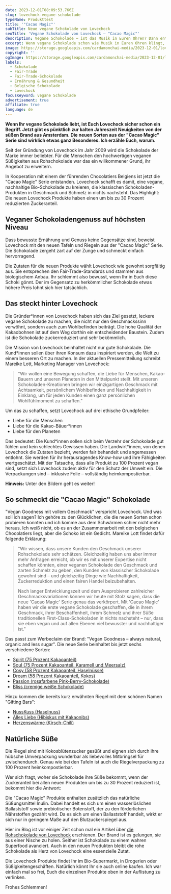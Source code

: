 ```yaml
---
date: 2023-12-01T08:09:53.766Z
slug: lovechock-vegane-schokolade
typeName: Produkttest
title: '"Cacao Magic"'
subTitle: Neue vegane Schokolade von Lovechock
seoTitle: 'Vegane Schokolade von Lovechock – "Cacao Magic"'
description: Vegane Schokolade – ist das Musik in Euren Ohren? Dann entdeckt jetzt die neuen Lovechock Sorten in Kooperation mit belgischen Chocolatiers!
excerpt: Wenn vegane Schokolade schon wie Musik in Euren Ohren klingt, werden Euch die neuen "Cacao Magic" Sorten von Lovechock begeistern. Die Rezepte kommen mit 30 Prozent weniger Zucker aus und die Brand arbeitet jetzt mit belgischen Chocolatiers zusammen.
image: https://storage.googleapis.com/cardamonchai-media/2023-12-01/lovechock-anne-reis-soundsvegan-com-03-jpg-imagine-080808_b07045_2048_1536/640.webp
copyright: ''
ogImage: https://storage.googleapis.com/cardamonchai-media/2023-12-01/lovechock-og-jpg-imagine-080808_b96537_1200_628/640.webp
labels:
  - Schokolade
  - Fair-Trade
  - Fair-Trade-Schokolade
  - Ernährung & Gesundheit
  - Belgische Schokolade
  - Lovechock
focusKeyword: vegane Schokolade
advertisement: true
affiliate: true
language: de
---
```


**Wenn Ihr vegane Schokolade liebt, ist Euch Lovechock sicher schon ein Begriff. Jetzt gibt es pünktlich zur kalten Jahreszeit Neuigkeiten von der süßen Brand aus Amsterdam. Die neuen Sorten aus der "Cacao Magic" Serie sind wirklich etwas ganz Besonderes. Ich erzähle Euch, warum.**

Seit der Gründung von Lovechock im Jahr 2009 wird die Schokolade der Marke immer beliebter. Für die Menschen den hochwertigen veganen Süßigkeiten aus Rohschokolade war das ein willkommener Grund, ihr Angebot zu erweitern.

In Kooperation mit einem der führenden Chocolatiers Belgiens ist jetzt die "Cacao Magic" Serie entstanden. Lovechock schafft es damit, eine vegane, nachhaltige Bio-Schokolade zu kreieren, die klassischen Schokoladen-Produkten in Geschmack und Schmelz in nichts nachsteht. Das Highlight: Die neuen Lovechock Produkte haben einen um bis zu 30 Prozent reduzierten Zuckeranteil.

## Veganer Schokoladengenuss auf höchsten Niveau

Dass bewusste Ernährung und Genuss keine Gegensätze sind, beweist Lovechock mit den neuen Tafeln und Riegeln aus der "Cacao Magic" Serie. Die Schokolade zergeht zart auf der Zunge und schmeckt einfach hervorragend.

Die Zutaten für die neuen Produkte wählt Lovechock wie gewohnt sorgfältig aus. Sie entsprechen den Fair-Trade-Standards und stammen aus biologischem Anbau. Ihr schlemmt also bewusst, wenn Ihr in Euch diese Schoki gönnt. Der im Gegensatz zu herkömmlicher Schokolade etwas höhere Preis lohnt sich hier tatsächlich.

## Das steckt hinter Lovechock

Die Gründer\*innen von Lovechock haben sich das Ziel gesetzt, leckere vegane Schokolade zu machen, die nicht nur den Geschmackssinn verwöhnt, sondern auch zum Wohlbefinden beiträgt. Die hohe Qualität der Kakaobohnen ist auf dem Weg dorthin ein entscheidender Baustein. Zudem ist die Schokolade zuckerreduziert und sehr bekömmlich.

Die Mission von Lovechock beinhaltet nicht nur gute Schokolade. Die Kund\*innen sollen über ihren Konsum dazu inspiriert werden, die Welt zu einem besseren Ort zu machen. In der aktuellen Pressemitteilung schreibt Mareike Lott, Marketing Manager von Lovechock:

> "Wir wollen eine Bewegung schaffen, die Liebe für Menschen, Kakao-Bauern und unseren Planeten in den Mittelpunkt stellt. Mit unseren Schokoladen-Kreationen bringen wir einzigartigen Geschmack mit Achtsamkeit, persönlichem Wohlbefinden und Nachhaltigkeit in Einklang, um für jeden Kunden einen ganz persönlichen Wohlfühlmoment zu schaffen."

Um das zu schaffen, setzt Lovechock auf drei ethische Grundpfeiler:

- Liebe für die Menschen
- Liebe für die Kakao-Bäuer\*innen
- Liebe für den Planeten

Das bedeutet: Die Kund\*innen sollen sich beim Verzehr der Schokolade gut fühlen und kein schlechtes Gewissen haben. Die Landwirt\*innen, von denen Lovechock die Zutaten bezieht, werden fair behandelt und angemessen entlohnt. Sie werden für ihr herausragendes Know-how und ihre Fähigkeiten wertgeschätzt. Mit der Tatsache, dass alle Produkt zu 100 Prozent vegan sind, setzt sich Lovechock zudem aktiv für den Schutz der Umwelt ein. Die Verpackungen sind – inklusive Folie – vollständig heimkompostierbar.

**Hinweis:** Unter den Bildern geht es weiter!

<Gallery name="lovechock-1" />

## So schmeckt die "Cacao Magic" Schokolade

"Vegan Goodness mit vollem Geschmack" verspricht Lovechock. Und was soll ich sagen? Ich gehöre zu den Glücklichen, die die neuen Sorten schon probieren konnten und ich komme aus dem Schwärmen schier nicht mehr heraus. Ich weiß nicht, ob es an der Zusammenarbeit mit den belgischen Chocolatiers liegt, aber die Schoko ist ein Gedicht. Mareike Lott findet dafür folgende Erklärung:

> "Wir wissen, dass unsere Kunden den Geschmack unserer Rohschokolade sehr schätzen. Gleichzeitig haben uns aber immer mehr Anfragen erreicht, ob wir es mit unserer Expertise nicht schaffen könnten, einer veganen Schokolade den Geschmack und zarten Schmelz zu geben, den Kunden von klassischer Schokolade gewohnt sind – und gleichzeitig Dinge wie Nachhaltigkeit, Zuckerreduktion und einen fairen Handel beizubehalten.
>
> Nach langer Entwicklungszeit und dem Ausprobieren zahlreicher Geschmacksvariationen können wir heute mit Stolz sagen, dass die neue 'Cacao Magic' Serie genau das verkörpert. Mit 'Cacao Magic' haben wir die erste vegane Schokolade geschaffen, die in ihrem Geschmack, ihrer Beschaffenheit, ihrem Schmelz und ihrer Süße traditionellen First-Class-Schokoladen in nichts nachsteht – nur, dass sie eben vegan und auf allen Ebenen viel bewusster und nachhaltiger ist."

Das passt zum Werbeclaim der Brand: "Vegan Goodness – always natural, organic and less sugar". Die neue Serie beinhaltet bis jetzt sechs verschiedene Sorten:

- [Spirit (75 Prozent Kakaoanteil)](https://amzn.to/3To7WxB)
- [Soul (75 Prozent Kakaoanteil, Karamell und Meersalz)](https://amzn.to/3GnFHqP)
- [Cosy (58 Prozent Kakaoanteil, Haselnüsse)](https://amzn.to/3GpOed2)
- [Dream (58 Prozent Kakaoanteil, Kokos)](https://amzn.to/3GpYlOX)
- [Passion (rosafarbene Pink-Berry-Schokolade)](https://amzn.to/3sXGn38)
- [Bliss (cremige weiße Schokolade)](https://amzn.to/3R0Gwed)

Hinzu kommen die bereits kurz erwähnten Riegel mit dem schönen Namen "Gifting Bars":

- [NussKuss (Haselnuss)](https://amzn.to/3GpdcZV)
- [Alles Liebe (Hibiskus mit Kakaonibs)](https://amzn.to/410NSD9)
- [Herzenswärme (Kirsch-Chili)](https://amzn.to/49YkSjp)

## Natürliche Süße

Die Riegel sind mit Kokosblütenzucker gesüßt und eignen sich durch ihre hübsche Umverpackung wunderbar als liebevolles Mitbringsel für zwischendurch. Genau wie bei den Tafeln ist auch die Riegelverpackung zu 100 Prozent heimkompostierbar.

Wer sich fragt, woher sie Schokolade ihre Süße bekommt, wenn der Zuckeranteil bei allen neuen Produkten um bis zu 30 Prozent reduziert ist, bekommt hier die Antwort:

Die "Cacao Magic" Produkte enthalten zusätzlich das natürliche Süßungsmittel Inulin. Dabei handelt es sich um einen wasserlöslichen Ballaststoff sowie prebiotischer Botenstoff, der zu den förderlichen Nährstoffen gezählt wird. Da es sich um einen Ballaststoff handelt, wirkt er sich nur in geringem Maße auf den Blutzuckerspiegel aus.

Hier im Blog ist vor einiger Zeit schon mal ein Artikel über [die Rohschokolade von Lovechock](/2014/10/lovechock-rocks/) erschienen. Der Brand ist es gelungen, sie aus einer Nische zu holen. Seither ist Schokolade zu einem wahren Superfood avanciert. Auch in den neuen Produkten bleibt die rohe Schokolade als Herz von Lovechock eine essenzielle Zutat.

Die Lovechock Produkte findet Ihr im Bio-Supermarkt, in Drogerien oder Süßigkeitengeschäften. Natürlich könnt Ihr sie auch online kaufen. Ich war einfach mal so frei, Euch die einzelnen Produkte oben in der Auflistung zu verlinken.

Frohes Schlemmen!

<Gallery name="lovechock-2" />

